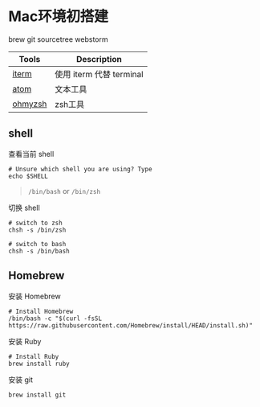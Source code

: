 # Mac环境初搭建

brew
git
sourcetree
webstorm

| Tools                                         | Description              |
| --------------------------------------------- | ------------------------ |
| [iterm](https://iterm2.com/)                  | 使用 iterm 代替 terminal |
| [atom](https://atom.io/)                      | 文本工具                 |
| [ohmyzsh](https://github.com/ohmyzsh/ohmyzsh) | zsh工具                  |



## shell

查看当前 shell
```
# Unsure which shell you are using? Type
echo $SHELL
```
>`/bin/bash` or `/bin/zsh`

切换 shell
```
# switch to zsh
chsh -s /bin/zsh

# switch to bash
chsh -s /bin/bash
```


## Homebrew
安装 Homebrew
```
# Install Homebrew
/bin/bash -c "$(curl -fsSL https://raw.githubusercontent.com/Homebrew/install/HEAD/install.sh)"
```
安装 Ruby
```
# Install Ruby
brew install ruby
```

安装 git
```shell
brew install git
```